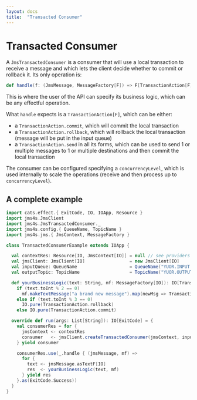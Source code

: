 ```yaml
---
layout: docs
title:  "Transacted Consumer"
---
```


# Transacted Consumer

A `JmsTransactedConsumer` is a consumer that will use a local transaction to receive a message and which lets the client decide whether to commit or rollback it.
Its only operation is:

```scala
def handle(f: (JmsMessage, MessageFactory[F]) => F[TransactionAction[F]]): F[Unit]
```

This is where the user of the API can specify its business logic, which can be any effectful operation.

What `handle` expects is a `TransactionAction[F]`, which can be either:
- a `TransactionAction.commit`, which will commit the local transaction
- a `TransactionAction.rollback`, which will rollback the local transaction (message will be put in the input queue)
- a `TransactionAction.send` in all its forms, which can be used to send 1 or multiple messages to 1 or multiple destinations and then commit the local transaction

The consumer can be configured specifying a `concurrencyLevel`, which is used internally to scale the operations (receive and then process up to `concurrencyLevel`).

## A complete example

````scala mdoc
import cats.effect.{ ExitCode, IO, IOApp, Resource }
import jms4s.JmsClient
import jms4s.JmsTransactedConsumer._
import jms4s.config.{ QueueName, TopicName }
import jms4s.jms.{ JmsContext, MessageFactory }

class TransactedConsumerExample extends IOApp {

  val contextRes: Resource[IO, JmsContext[IO]] = null // see providers section!
  val jmsClient: JmsClient[IO]                 = new JmsClient[IO]
  val inputQueue: QueueName                    = QueueName("YUOR.INPUT.QUEUE")
  val outputTopic: TopicName                   = TopicName("YUOR.OUTPUT.TOPIC")

  def yourBusinessLogic(text: String, mf: MessageFactory[IO]): IO[TransactionAction[IO]] =
    if (text.toInt % 2 == 0)
      mf.makeTextMessage("a brand new message").map(newMsg => TransactionAction.send(newMsg, outputTopic))
    else if (text.toInt % 3 == 0)
      IO.pure(TransactionAction.rollback)
    else IO.pure(TransactionAction.commit)

  override def run(args: List[String]): IO[ExitCode] = {
    val consumerRes = for {
      jmsContext <- contextRes
      consumer   <- jmsClient.createTransactedConsumer(jmsContext, inputQueue, 10)
    } yield consumer

    consumerRes.use(_.handle { (jmsMessage, mf) =>
      for {
        text <- jmsMessage.asTextF[IO]
        res  <- yourBusinessLogic(text, mf)
      } yield res
    }.as(ExitCode.Success))
  }
}
````
